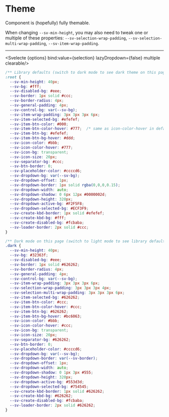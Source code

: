 <script>
  import Svelecte from '$lib/Svelecte.svelte';
  import { onMount } from 'svelte';
  import { dataset } from '../data';

  let options = dataset.colors();
  options[4].$disabled = true;
  options[4].text += ' (disabled)';
  let selection = 'red';

  let mode = '';
  let is_mounted = false;

  onMount(() => {
    // @ts-ignore
    document.querySelector('button[data-action=toggle]').click();
    // @ts-ignore
    document.querySelector('.sv_dropdown').style.cssText = 'opacity: 1; z-index: 2; pointer-events: auto; position: relative';
    is_mounted = true;
  });
</script>

# Theme

Component is (hopefully) fully themable.

When changing `--sv-min-height`, you may also need to tweak one or multiple of these properties:
`--sv-selection-wrap-padding`, `--sv-selection-multi-wrap-padding`, `--sv-item-wrap-padding`.

---

<Svelecte {options} bind:value={selection} lazyDropdown={false} multiple clearable/>

<div class="catpuccin-latte">

```css
/** Library defaults (switch to dark mode to see dark theme on this page) */
:root {
  --sv-min-height: 40px;
  --sv-bg: #fff;
  --sv-disabled-bg: #eee;
  --sv-border: 1px solid #ccc;
  --sv-border-radius: 4px;
  --sv-general-padding: 4px;
  --sv-control-bg: var(--sv-bg);
  --sv-item-wrap-padding: 3px 3px 3px 6px;
  --sv-item-selected-bg: #efefef;
  --sv-item-btn-color: #000;
  --sv-item-btn-color-hover: #777;  /* same as icon-color-hover in default theme */
  --sv-item-btn-bg: #efefef;
  --sv-item-btn-bg-hover: #ddd;
  --sv-icon-color: #bbb;
  --sv-icon-color-hover: #777;
  --sv-icon-bg: transparent;
  --sv-icon-size: 20px;
  --sv-separator-bg: #ccc;
  --sv-btn-border: 0;
  --sv-placeholder-color: #ccccd6;
  --sv-dropdown-bg: var(--sv-bg);
  --sv-dropdown-offset: 1px;
  --sv-dropdown-border: 1px solid rgba(0,0,0,0.15);
  --sv-dropdown-width: auto;
  --sv-dropdown-shadow: 0 6px 12px #0000002d;
  --sv-dropdown-height: 320px;
  --sv-dropdown-active-bg: #F2F5F8;
  --sv-dropdown-selected-bg: #ECF3F9;
  --sv-create-kbd-border: 1px solid #efefef;
  --sv-create-kbd-bg: #fff;
  --sv-create-disabled-bg: #fcbaba;
  --sv-loader-border: 2px solid #ccc;
}
```
</div>

<div class="monokai">

```css
/** Dark mode on this page (switch to light mode to see library defaults) */
.dark {
  --sv-min-height: 40px;
  --sv-bg: #32363f;
  --sv-disabled-bg: #eee;
  --sv-border: 1px solid #626262;
  --sv-border-radius: 4px;
  --sv-general-padding: 4px;
  --sv-control-bg: var(--sv-bg);
  --sv-item-wrap-padding: 3px 3px 3px 6px;
  --sv-selection-wrap-padding: 3px 3px 3px 4px;
  --sv-selection-multi-wrap-padding: 3px 3px 3px 6px;
  --sv-item-selected-bg: #626262;
  --sv-item-btn-color: #ccc;
  --sv-item-btn-color-hover: #ccc;
  --sv-item-btn-bg: #626262;
  --sv-item-btn-bg-hover: #bc6063;
  --sv-icon-color: #bbb;
  --sv-icon-color-hover: #ccc;
  --sv-icon-bg: transparent;
  --sv-icon-size: 20px;
  --sv-separator-bg: #626262;
  --sv-btn-border: 0;
  --sv-placeholder-color: #ccccd6;
  --sv-dropdown-bg: var(--sv-bg);
  --sv-dropdown-border: var(--sv-border);
  --sv-dropdown-offset: 1px;
  --sv-dropdown-width: auto;
  --sv-dropdown-shadow: 0 1px 3px #555;
  --sv-dropdown-height: 320px;
  --sv-dropdown-active-bg: #553d3d;
  --sv-dropdown-selected-bg: #754545;
  --sv-create-kbd-border: 1px solid #626262;
  --sv-create-kbd-bg: #626262;
  --sv-create-disabled-bg: #fcbaba;
  --sv-loader-border: 2px solid #626262;
}
```
</div>


<style>
  :global(.dark .catpuccin-latte) {
    display: none;
  }
</style>
